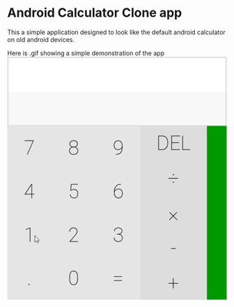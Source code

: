 # Android Calculator Clone app

This a simple application designed to look like the default android calculator on old android devices.

Here is .gif showing a simple demonstration of the app
![Alt Text](demo.gif)